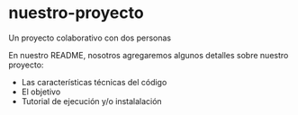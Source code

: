 # nuestro-proyecto
Un proyecto colaborativo con dos personas

En nuestro README, nosotros agregaremos algunos detalles sobre nuestro proyecto:

- Las características técnicas del código
- El objetivo
- Tutorial de ejecución y/o instalalación
